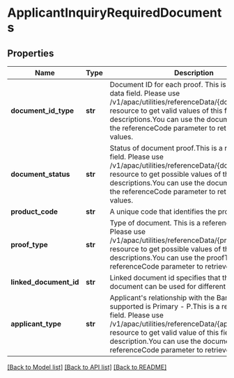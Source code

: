 # ApplicantInquiryRequiredDocuments

## Properties
Name | Type | Description | Notes
------------ | ------------- | ------------- | -------------
**document_id_type** | **str** | Document ID for each proof. This is a reference data field. Please use /v1/apac/utilities/referenceData/{documentIdType} resource to get valid values of this field with descriptions.You can use the documentIdType as the referenceCode parameter to retrieve the values. | [optional] 
**document_status** | **str** | Status of document proof.This is a reference data field. Please use /v1/apac/utilities/referenceData/{documentStatus} resource to get possible values of this field with descriptions.You can use the documentStatus as the referenceCode parameter to retrieve the values. | [optional] 
**product_code** | **str** | A unique code that identifies the product | [optional] 
**proof_type** | **str** | Type of document. This is a reference data field. Please use /v1/apac/utilities/referenceData/{proofType} resource to get possible values of this field with descriptions.You can use the proofType as the referenceCode parameter to retrieve the values. | [optional] 
**linked_document_id** | **str** | Linked document id specifies that the same document can be used for different proof types | [optional] 
**applicant_type** | **str** | Applicant&#x27;s relationship with the Bank. Currently supported is Primary - P.This is a reference data field. Please use /v1/apac/utilities/referenceData/{applicantType} resource to get valid value of this field with description.You can use the documentType as the referenceCode parameter to retrieve the values. | [optional] 

[[Back to Model list]](../README.md#documentation-for-models) [[Back to API list]](../README.md#documentation-for-api-endpoints) [[Back to README]](../README.md)

